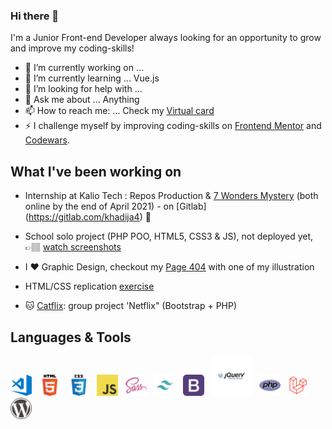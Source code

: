 ### Hi there 👋

I'm a Junior Front-end Developer always looking for an opportunity to grow and improve my coding-skills!  

- 🔭  I’m currently working on ... 
- 🌱  I’m currently learning ... Vue.js
- 🤔  I’m looking for help with ... 
- 💬  Ask me about ... Anything
- 📫  How to reach me: ... Check my [Virtual card  ](https://khadijaek.github.io/vcard/)
- ⚡️ I challenge myself by improving coding-skills on [Frontend Mentor](https://www.frontendmentor.io/) and [Codewars](https://www.codewars.com/).


## What I've been working on

* Internship at Kalio Tech : Repos Production & [7 Wonders Mystery](https://www.7wondersmystery.com/) (both online by the end of April 2021) - on [Gitlab] (https://gitlab.com/khadija4) 🤫

* School solo project (PHP POO, HTML5, CSS3 & JS), not deployed yet, 👉🏽 [ watch screenshots ](https://github.com/KhadijaEK/npProject)
* I ❤️ Graphic Design, checkout my [Page 404](https://khadijaek.github.io/404-page/) with one of my illustration
* HTML/CSS replication [exercise](https://khadijaek.github.io/tim-berners-lee/) 
* 🐱 [Catflix](http://catflix.42web.io/): group project 'Netflix" (Bootstrap + PHP)   


## Languages & Tools

 <img src="https://raw.githubusercontent.com/github/explore/80688e429a7d4ef2fca1e82350fe8e3517d3494d/topics/visual-studio-code/visual-studio-code.png"
     alt="Boostrap icon"
      float="left" width="34px" style="margin-right: 8px;" /> 
<img src="https://raw.githubusercontent.com/github/explore/80688e429a7d4ef2fca1e82350fe8e3517d3494d/topics/html/html.png"
	 alt="Html icon"
	 float="left" width="34px" style="margin-right: 8px;" />
<img src="https://raw.githubusercontent.com/github/explore/80688e429a7d4ef2fca1e82350fe8e3517d3494d/topics/css/css.png"
     alt="Css icon"
    float="left" width="34px" style="margin-right: 8px;" />
<img src="https://raw.githubusercontent.com/github/explore/80688e429a7d4ef2fca1e82350fe8e3517d3494d/topics/javascript/javascript.png"
     alt="JS icon"
    float="left" width="34px" style="margin-right: 8px;" />   <img src="https://raw.githubusercontent.com/github/explore/80688e429a7d4ef2fca1e82350fe8e3517d3494d/topics/sass/sass.png"
     alt="Sass icon"
     float="left" width="34px" style="margin-right: 8px;" />   <img src="https://raw.githubusercontent.com/github/explore/80688e429a7d4ef2fca1e82350fe8e3517d3494d/topics/tailwind/tailwind.png"
     alt="Tailwind icon"
     float="left" width="34px" style="margin-right: 8px;" />  <img src="https://raw.githubusercontent.com/github/explore/80688e429a7d4ef2fca1e82350fe8e3517d3494d/topics/bootstrap/bootstrap.png"
     alt="Boostrap icon"
     float="left" width="34px" style="margin-right: 8px;" /> <img src="https://raw.githubusercontent.com/github/explore/80688e429a7d4ef2fca1e82350fe8e3517d3494d/topics/jquery/jquery.png"
     alt="Jquery icon"
     float="left" width="64px" style="margin-right: 8px;" /> <img src="https://raw.githubusercontent.com/github/explore/80688e429a7d4ef2fca1e82350fe8e3517d3494d/topics/php/php.png"
     alt="Php icon"
     float="left" width="34" style="margin-right: 8px;" /> <img src="https://raw.githubusercontent.com/github/explore/80688e429a7d4ef2fca1e82350fe8e3517d3494d/topics/laravel/laravel.png"
     alt="Laravel icon"
     float="left" width="34px" style="margin-right: 8px;" /> 
     <img src="https://raw.githubusercontent.com/github/explore/80688e429a7d4ef2fca1e82350fe8e3517d3494d/topics/wordpress/wordpress.png"
     alt="Laravel icon"
     float="left" width="34px" style="margin-right: 8px;" /> 
 

